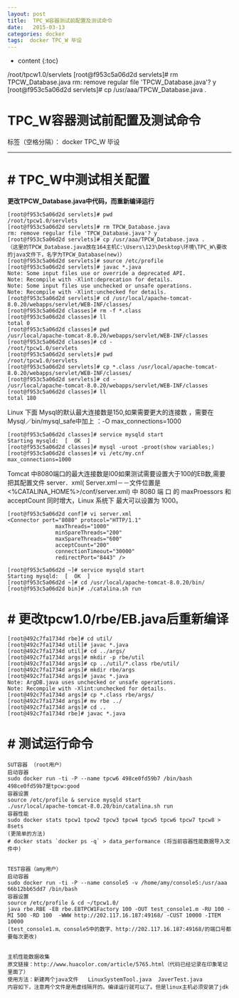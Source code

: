 ```yaml
---
layout: post
title:  TPC_W容器测试前配置及测试命令
date:   2015-03-13
categories: docker
tags:  docker TPC_W 毕设
---
```


* content
{:toc}

/root/tpcw1.0/servlets
[root@f953c5a06d2d servlets]# rm TPCW_Database.java
rm: remove regular file 'TPCW_Database.java'? y
[root@f953c5a06d2d servlets]# cp /usr/aaa/TPCW_Database.java .  





# TPC_W容器测试前配置及测试命令

标签（空格分隔）： docker TPC_W 毕设

---

# # TPC_W中测试相关配置
**更改TPCW_Database.java中代码，而重新编译运行**
```
[root@f953c5a06d2d servlets]# pwd
/root/tpcw1.0/servlets
[root@f953c5a06d2d servlets]# rm TPCW_Database.java
rm: remove regular file 'TPCW_Database.java'? y
[root@f953c5a06d2d servlets]# cp /usr/aaa/TPCW_Database.java .  
（这里的TPCW_Database.java放在164主机C:\Users\123\Desktop\环境\TPC_W\要改的java文件下，名字为TPCW_Database(new)）
[root@f953c5a06d2d servlets]# source /etc/profile
[root@f953c5a06d2d servlets]# javac *.java
Note: Some input files use or override a deprecated API.
Note: Recompile with -Xlint:deprecation for details.
Note: Some input files use unchecked or unsafe operations.
Note: Recompile with -Xlint:unchecked for details.
[root@f953c5a06d2d servlets]# cd /usr/local/apache-tomcat-8.0.20/webapps/servlet/WEB-INF/classes/
[root@f953c5a06d2d classes]# rm -f *.class
[root@f953c5a06d2d classes]# ll
total 0
[root@f953c5a06d2d classes]# pwd
/usr/local/apache-tomcat-8.0.20/webapps/servlet/WEB-INF/classes
[root@f953c5a06d2d classes]# cd -
/root/tpcw1.0/servlets
[root@f953c5a06d2d servlets]# pwd
/root/tpcw1.0/servlets
[root@f953c5a06d2d servlets]# cp *.class /usr/local/apache-tomcat-8.0.20/webapps/servlet/WEB-INF/classes/
[root@f953c5a06d2d servlets]# cd -
/usr/local/apache-tomcat-8.0.20/webapps/servlet/WEB-INF/classes
[root@f953c5a06d2d classes]# ll
total 180
```
Linux 下面 Mysql的默认最大连接数是150,如果需要更大的连接数 ，需要在 Mysql／bin/mysql_safe中加上 ：-O max_connections=1000
```
[root@f953c5a06d2d classes]# service mysqld start
Starting mysqld:  [  OK  ]
[root@f953c5a06d2d classes]# mysql -uroot -proot(show variables;)
[root@f953c5a06d2d classes]# vi /etc/my.cnf
max_connections=1000
```
Tomcat 中8080端口的最大连接数是l00如果测试需要设置大于100的EB数,需要把其配置文件
server．xml( Server.xml－－文件位置是<%CATALINA_HOME%>/conf/server.xml) 中 8080 端 口 的 maxProessors 和 acceptCount 同时增大，Linux 系统下 最大可以设置为 1000。
```
[root@f953c5a06d2d conf]# vi server.xml
<Connector port="8080" protocol="HTTP/1.1"
               maxThreads="1000" 
               minSpareThreads="200" 
               maxSpareThreads="600" 
               acceptCount="200" 
               connectionTimeout="30000"
               redirectPort="8443" />
			   
[root@f953c5a06d2d ~]# service mysqld start
Starting mysqld:  [  OK  ]
[root@f953c5a06d2d ~]# cd /usr/local/apache-tomcat-8.0.20/bin/
[root@f953c5a06d2d bin]# ./catalina.sh run
```

# # 	更改tpcw1.0/rbe/EB.java后重新编译
```
[root@492c7fa1734d rbe]# cd util/
[root@492c7fa1734d util]# javac *.java
[root@492c7fa1734d util]# cd ../args/
[root@492c7fa1734d args]# mkdir -p rbe/util
[root@492c7fa1734d args]# cp ../util/*.class rbe/util/
[root@492c7fa1734d args]# mkdir rbe/args
[root@492c7fa1734d args]# javac *.java
Note: ArgDB.java uses unchecked or unsafe operations.
Note: Recompile with -Xlint:unchecked for details.
[root@492c7fa1734d args]# cp *.class rbe/args/
[root@492c7fa1734d args]# mv rbe ../
[root@492c7fa1734d args]# cd ..
[root@492c7fa1734d rbe]# javac *.java
```

# # 测试运行命令
```
SUT容器 （root用户）
启动容器
sudo docker run -ti -P --name tpcw6 498ce0fd59b7 /bin/bash
498ce0fd59b7是tpcw:good
容器设置
source /etc/profile & service mysqld start
./usr/local/apache-tomcat-8.0.20/bin/catalina.sh run
容器性能
sudo docker stats tpcw1 tpcw2 tpcw3 tpcw4 tpcw5 tpcw6 tpcw7 tpcw8 > 8sets
(更简单的方法)
# docker stats `docker ps -q` > data_performance (将当前容器性能数据导入文件中)


TEST容器（amy用户）
启动容器
sudo docker run -ti -P --name console5 -v /home/amy/console5:/usr/aaa 66b12bb65dd7 /bin/bash
容器设置
source /etc/profile & cd ~/tpcw1.0/
java rbe.RBE -EB rbe.EBTPCW1Factory 100 -OUT test_console1.m -RU 100 -MI 500 -RD 100  -WWW http://202.117.16.187:49168/ -CUST 10000 -ITEM 10000
(test_console1.m、console5中的数字、http://202.117.16.187:49168/的端口号都要每次更改)


主机性能数据收集
原文链接：http://www.huacolor.com/article/5765.html（代码已经记录在印象笔记里面了）
使用方法：新建两个java文件   LinuxSystemTool.java  JaverTest.java
内容如下，注意两个文件是用虚线隔开的。编译运行就可以了。但是linux主机必须安装了jdk
```






